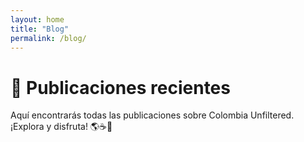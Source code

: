 ```yaml
---
layout: home
title: "Blog"
permalink: /blog/
---
```


# 📝 Publicaciones recientes

Aquí encontrarás todas las publicaciones sobre Colombia Unfiltered. ¡Explora y disfruta! 🌎☕🌿
